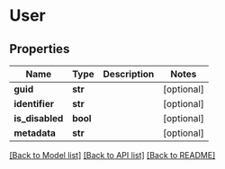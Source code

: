 # User

## Properties
Name | Type | Description | Notes
------------ | ------------- | ------------- | -------------
**guid** | **str** |  | [optional] 
**identifier** | **str** |  | [optional] 
**is_disabled** | **bool** |  | [optional] 
**metadata** | **str** |  | [optional] 

[[Back to Model list]](../README.md#documentation-for-models) [[Back to API list]](../README.md#documentation-for-api-endpoints) [[Back to README]](../README.md)


